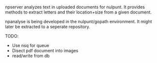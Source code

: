 npserver analyzes text in uploaded documents for nulpunt.
It provides methods to extract letters and their location+size from a given document.

npanalyse is being developed in the nulpunt/gopath environment. It might later be extracted to a seperate repository.

TODO:
 - Use nsq for queue
 - Disect pdf document into images
 - read/write from db